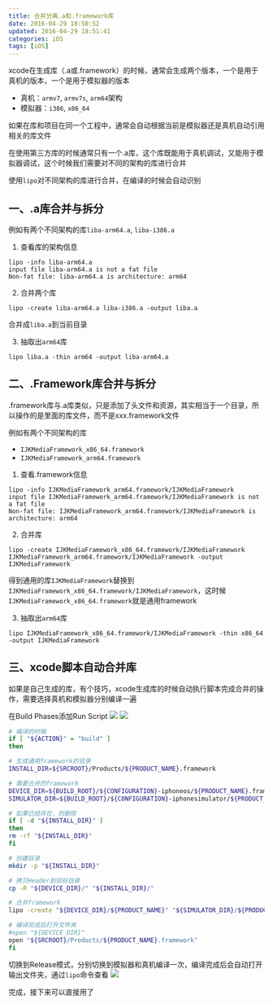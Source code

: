 ```yaml
---
title: 合并分离.a和.framework库
date: 2016-04-29 18:50:52
updated: 2016-04-29 18:51:41
categories: iOS
tags: [iOS]   
---
```


xcode在生成库（.a或.framework）的时候，通常会生成两个版本，一个是用于真机的版本，一个是用于模拟器的版本

* 真机：`armv7`, `armv7s`, `arm64`架构
* 模拟器：`i386`, `x86_64`

<!-- more -->

如果在库和项目在同一个工程中，通常会自动根据当前是模拟器还是真机自动引用相关的库文件

在使用第三方库的时候通常只有一个.a库，这个库既能用于真机调试，又能用于模拟器调试，这个时候我们需要对不同的架构的库进行合并

使用`lipo`对不同架构的库进行合并，在编译的时候会自动识别

## 一、.a库合并与拆分
例如有两个不同架构的库`liba-arm64.a`, `liba-i386.a`
1. 查看库的架构信息
  ```
  lipo -info liba-arm64.a
  input file liba-arm64.a is not a fat file
  Non-fat file: liba-arm64.a is architecture: arm64
  ```
2. 合并两个库
  ```
  lipo -create liba-arm64.a liba-i386.a -output liba.a
  ```
  合并成`liba.a`到当前目录

3. 抽取出`arm64`库
  ```
  lipo liba.a -thin arm64 -output liba-arm64.a
  ```

## 二、.Framework库合并与拆分
.framework库与.a库类似，只是添加了头文件和资源，其实相当于一个目录，所以操作的是里面的库文件，而不是xxx.framework文件

例如有两个不同架构的库
  * `IJKMediaFramework_x86_64.framework`
  * `IJKMediaFramework_arm64.framework`  

1. 查看.framework信息
  ```
  lipo -info IJKMediaFramework_arm64.framework/IJKMediaFramework
  input file IJKMediaFramework_arm64.framework/IJKMediaFramework is not a fat file
  Non-fat file: IJKMediaFramework_arm64.framework/IJKMediaFramework is architecture: arm64
  ```
2. 合并库
  ```
  lipo -create IJKMediaFramework_x86_64.framework/IJKMediaFramework IJKMediaFramework_arm64.framework/IJKMediaFramework -output IJKMediaFramework
  ```

  得到通用的库`IJKMediaFramework`替换到`IJKMediaFramework_x86_64.framework/IJKMediaFramework`，这时候`IJKMediaFramework_x86_64.framework`就是通用framework

3. 抽取出`arm64`库
  ```
  lipo IJKMediaFramework_x86_64.framework/IJKMediaFramework -thin x86_64 -output IJKMediaFramework
  ```

## 三、xcode脚本自动合并库
如果是自己生成的库，有个技巧，xcode生成库的时候自动执行脚本完成合并的操作，需要选择真机和模拟器分别编译一遍

在Build Phases添加Run Script
![](http://7xqzvt.com1.z0.glb.clouddn.com/16-4-29/73528845.jpg)
![](http://7xqzvt.com1.z0.glb.clouddn.com/16-4-29/37235497.jpg)

```bash
# 编译的时候
if [ "${ACTION}" = "build" ]
then

# 生成通用framework的目录
INSTALL_DIR=${SRCROOT}/Products/${PRODUCT_NAME}.framework

# 需要合并的framework
DEVICE_DIR=${BUILD_ROOT}/${CONFIGURATION}-iphoneos/${PRODUCT_NAME}.framework
SIMULATOR_DIR=${BUILD_ROOT}/${CONFIGURATION}-iphonesimulator/${PRODUCT_NAME}.framework

# 如果已经存在，则删除
if [ -d "${INSTALL_DIR}" ]
then
rm -rf "${INSTALL_DIR}"
fi

# 创建目录
mkdir -p "${INSTALL_DIR}"

# 拷贝Header到目标目录
cp -R "${DEVICE_DIR}/" "${INSTALL_DIR}/"

# 合并framework
lipo -create "${DEVICE_DIR}/${PRODUCT_NAME}" "${SIMULATOR_DIR}/${PRODUCT_NAME}" -output "${INSTALL_DIR}/${PRODUCT_NAME}"

# 编译完成后打开文件夹
#open "${DEVICE_DIR}"
open "${SRCROOT}/Products/${PRODUCT_NAME}.framework"
fi
```

切换到Release模式，分别切换到模拟器和真机编译一次，编译完成后会自动打开输出文件夹，通过`lipo`命令查看
![](http://7xqzvt.com1.z0.glb.clouddn.com/16-4-29/39574369.jpg)

完成，接下来可以直接用了
